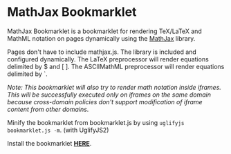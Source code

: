 MathJax Bookmarklet
===================

MathJax Bookmarklet is a bookmarklet for rendering TeX/LaTeX and MathML notation on pages dynamically using the [MathJax](http://www.mathjax.org/) library.

Pages don't have to include mathjax.js. The library is included and configured dynamically. The LaTeX preprocessor will render equations delimited by $ and \[ \]. The ASCIIMathML preprocessor will render equations delimited by `.

*Note: This bookmarklet will also try to render math notation inside iframes. This will be successfully executed only on iframes on the same domain because cross-domain policies don't support modification of iframe content from other domains*.

Minify the bookmarklet from bookmarklet.js by using `uglifyjs bookmarklet.js -m`. (with UglifyJS2)

Install the bookmarklet **[HERE](http://checkmyworking.com/misc/mathjax-bookmarklet/)**.
